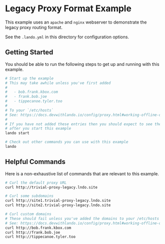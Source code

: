Legacy Proxy Format Example
===========================

This example uses an `apache` and `nginx` webserver to demonstrate the legacy proxy routing format.

See the `.lando.yml` in this directory for configuration options.

Getting Started
---------------

You should be able to run the following steps to get up and running with this example.

```bash
# Start up the example
# This may take awhile unless you've first added
#
#   - bob.frank.kbox.com
#   - frank.bob.joe
#   - tippecanoe.tyler.too
#
# To your `/etc/hosts`
# See: https://docs.devwithlando.io/config/proxy.html#working-offline-or-using-custom-domains
#
# If you have not added these entries then you should expect to see them as "red"
# after you start this example
lando start

# Check out other commands you can use with this example
lando
```

Helpful Commands
----------------

Here is a non-exhaustive list of commands that are relevant to this example.

```bash
# Curl the default proxy URL
curl http://trivial-proxy-legacy.lndo.site

# Curl some subdomains
curl http://site1.trivial-proxy-legacy.lndo.site
curl http://site2.trivial-proxy-legacy.lndo.site

# Curl custom domains
# These should fail unless you've added the domains to your /etc/hosts file
# See: https://docs.devwithlando.io/config/proxy.html#working-offline-or-using-custom-domains
curl http://bob.frank.kbox.com
curl http://frank.bob.joe
curl http://tippecanoe.tyler.too
```
